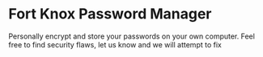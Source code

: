 # Fort Knox Password Manager
Personally encrypt and store your passwords on your own computer.
Feel free to find security flaws, let us know and we will attempt to fix
